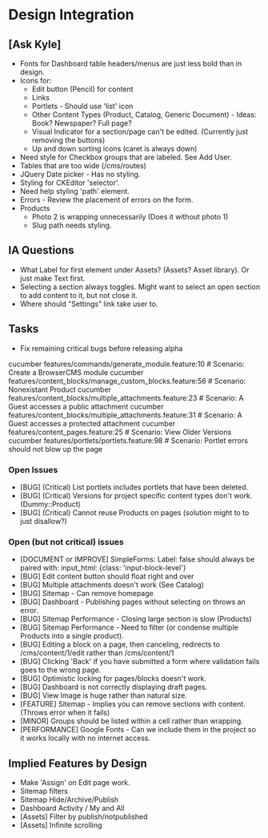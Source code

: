 # Design Integration

## [Ask Kyle]

* Fonts for Dashboard table headers/menus are just less bold than in design.
* Icons for:
    - Edit button (Pencil) for content
    - Links
    - Portlets - Should use 'list' icon
    - Other Content Types (Product, Catalog, Generic Document) - Ideas: Book? Newspaper? Full page?
    - Visual Indicator for a section/page can't be edited. (Currently just removing the buttons)
    - Up and down sorting icons (caret is always down)
* Need style for Checkbox groups that are labeled. See Add User.
* Tables that are too wide (/cms/routes)
* JQuery Date picker - Has no styling.
* Styling for CKEditor 'selector'.
* Need help styling 'path' element.
* Errors - Review the placement of errors on the form.
* Products
    - Photo 2 is wrapping unnecessarily (Does it without photo 1)
    - Slug path needs styling.

## IA Questions

* What Label for first element under Assets? (Assets? Asset library). Or just make Text first.
* Selecting a section always toggles. Might want to select an open section to add content to it, but not close it.
* Where should "Settings" link take user to.

## Tasks

* Fix remaining critical bugs before releasing alpha

cucumber features/commands/generate_module.feature:10 # Scenario: Create a BrowserCMS module
cucumber features/content_blocks/manage_custom_blocks.feature:56 # Scenario: Nonexistant Product
cucumber features/content_blocks/multiple_attachments.feature:23 # Scenario: A Guest accesses a public attachment
cucumber features/content_blocks/multiple_attachments.feature:31 # Scenario: A Guest accesses a protected attachment
cucumber features/content_pages.feature:25 # Scenario: View Older Versions
cucumber features/portlets/portlets.feature:98 # Scenario: Portlet errors should not blow up the page

### Open Issues

* [BUG] (Critical) List portlets includes portlets that have been deleted.
* [BUG] (Critical) Versions for project specific content types don't work. (Dummy::Product)
* [BUG] (Critical) Cannot reuse Products on pages (solution might to to just disallow?)

### Open (but not critical) issues

* [DOCUMENT or IMPROVE] SimpleForms: Label: false should always be paired with: input_html: {class: 'input-block-level'}
* [BUG] Edit content button should float right and over
* [BUG] Multiple attachments doesn't work (See Catalog)
* [BUG] Sitemap - Can remove homepage
* [BUG] Dashboard - Publishing pages without selecting on throws an error.
* [BUG] Sitemap Performance - Closing large section is slow (Products)
* [BUG] Sitemap Performance - Need to filter (or condense multiple Products into a single product).
* [BUG] Editing a block on a page, then canceling, redirects to /cms/content/1/edit rather than /cms/content/1
* [BUG] Clicking 'Back' if you have submitted a form where validation fails goes to the wrong page.
* [BUG] Optimistic locking for pages/blocks doesn't work.
* [BUG] Dashboard is not correctly displaying draft pages.
* [BUG] View Image is huge rather than natural size.
* [FEATURE] Sitemap - Implies you can remove sections with content. (Throws error when it fails)
* [MINOR] Groups should be listed within a cell rather than wrapping.
* [PERFORMANCE] Google Fonts - Can we include them in the project so it works locally with no internet access.

## Implied Features by Design

* Make 'Assign' on Edit page work.
* Sitemap filters
* Sitemap Hide/Archive/Publish
* Dashboard Activity / My and All
* [Assets] Filter by publish/notpublished
* [Assets] Infinite scrolling





